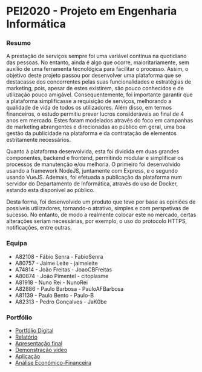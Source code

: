 # PEI2020 - Projeto em Engenharia Informática

### Resumo

A prestação de serviços sempre foi uma variável contínua na quotidiano das pessoas. No entanto, ainda é algo que ocorre, maioritariamente, sem auxílio de uma ferramenta tecnológica para facilitar o processo. Assim, o objetivo deste projeto passou por desenvolver uma plataforma que se destacasse dos concorrentes pelas suas funcionalidades e estratégias de marketing, pois, apesar de estes existirem, são pouco conhecidos e de utilização pouco amigável. Consequentemente, foi importante garantir que a plataforma simplificasse a requisição de serviços, melhorando a qualidade de vida de todos os utilizadores. Além disso, em termos financeiros, o estudo permitiu prever lucros consideráveis ao final de 4 anos em mercado. Estes foram modelados através do foco em campanhas de marketing abrangentes e direcionadas ao público em geral, uma boa gestão da publicidade na plataforma e da contratação de elementos estritamente necessários.  

Quanto à plataforma desenvolvida, esta foi dividida em duas grandes componentes, backend e frontend, permitindo modular e simplificar os processos de manutenção e/ou melhoria. O primeiro foi desenvolvido usando a framework NodeJS, juntamente com Express, e o segundo usando VueJS. Ademais, foi efetuada a publicação da plataforma num servidor do Departamento de Informática, através do uso de Docker, estando esta disponível ao público.  

Desta forma, foi desenvolvido um produto que teve por base as opiniões de possíveis utilizadores, tornando-o atrativo, simples e com perspetivas de sucesso. No entanto, de modo a realmente colocar este no mercado, certas alterações seriam necessárias, por exemplo, o uso do protocolo HTTPS, notificações, entre outras.

### Equipa

* A82108 - Fábio Senra - FabioSenra
* A80757 - Jaime Leite - jaimeleite
* A74814 - João Freitas - JoaoCBFreitas
* A80874 - João Pimentel - citoplasme
* A81918 - Nuno Rei - NunoRei
* A82886 - Paulo Barbosa - PauloAFBarbosa
* A81139 - Paulo Bento - Paulo-B
* A82313 - Pedro Gonçalves - JaK0be

### Portfólio

* [Portfólio Digital](https://fabiosenra.github.io/PortfolioDigital-Servicify/)
* [Relatório](https://github.com/citoplasme/PEI2020/blob/main/docs/relatorios/relatorio3_entrega_final.pdf)
* [Apresentação final](https://github.com/citoplasme/PEI2020/blob/main/docs/apresentacoes/Final_pitch.pptx)
* [Demonstração vídeo](https://www.youtube.com/watch?v=IeuAR-p5ZDI&feature=youtu.be&ab_channel=anthichriste)
* [Aplicação](http://servicify.di.uminho.pt:50300)
* [Análise Económico-Financeira](https://github.com/citoplasme/PEI2020/blob/main/docs/financeiro/IPMEI_Análise%20Financeira.xls)
